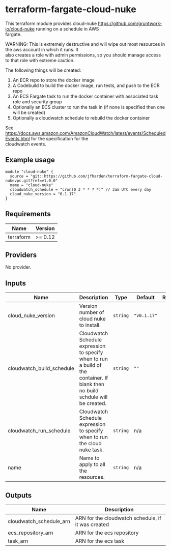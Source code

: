 # terraform-fargate-cloud-nuke

This terraform module provides cloud-nuke https://github.com/gruntwork-io/cloud-nuke running on a schedule in AWS  
fargate.

WARNING: This is extremely destructive and will wipe out most resources in the aws account in which it runs. It  
also creates a role with admin permissions, so you should manage access to that role with extreme caution.

The following things will be created:

1. An ECR repo to store the docker image  
2. A Codebuild to build the docker image, run tests, and push to the ECR repo  
3. An ECS Fargate task to run the docker container with associated task role and security group  
4. Optionally an ECS cluster to run the task in (if none is specified then one will be created)  
5. Optionally a cloudwatch schedule to rebuild the docker container

See https://docs.aws.amazon.com/AmazonCloudWatch/latest/events/ScheduledEvents.html for the specification for the  
cloudwatch events.

## Example usage

```
module "cloud-nuke" {
  source = "git::https://github.com/jfharden/terraform-fargate-cloud-nukevpc.git?ref=v1.0.0"
  name = "cloud-nuke"
  cloudwatch_schedule = "cron(0 3 * * ? *)" // 3am UTC every day
  cloud_nuke_version = "0.1.17"
}

```

## Requirements

| Name | Version |
|------|---------|
| terraform | >= 0.12 |

## Providers

No provider.

## Inputs

| Name | Description | Type | Default | Required |
|------|-------------|------|---------|:--------:|
| cloud\_nuke\_version | Version number of cloud nuke to install. | `string` | `"v0.1.17"` | no |
| cloudwatch\_build\_schedule | Cloudwatch Schedule expression to specify when to run a build of the container. If blank then no build schdule will be created. | `string` | `""` | no |
| cloudwatch\_run\_schedule | Cloudwatch Schedule expression to specify when to run the cloud nuke task. | `string` | n/a | yes |
| name | Name to apply to all the resources. | `string` | n/a | yes |

## Outputs

| Name | Description |
|------|-------------|
| cloudwatch\_schedule\_arn | ARN for the cloudwatch schedule, if it was created |
| ecs\_repository\_arn | ARN for the ecs repository |
| task\_arn | ARN for the ecs task |

